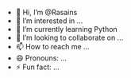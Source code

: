 - 👋 Hi, I’m @Rasains
- 👀 I’m interested in ...
- 🌱 I’m currently learning Python
- 💞️ I’m looking to collaborate on ...
- 📫 How to reach me ...
- 😄 Pronouns: ...
- ⚡ Fun fact: ...

<!---
Rasains/Rasains is a ✨ special ✨ repository because its `README.md` (this file) appears on your GitHub profile.
You can click the Preview link to take a look at your changes.
--->
